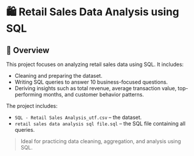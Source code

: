 # 🛍️ Retail Sales Data Analysis using SQL

## 📌 Overview

This project focuses on analyzing retail sales data using SQL. It includes:

- Cleaning and preparing the dataset.
- Writing SQL queries to answer 10 business-focused questions.
- Deriving insights such as total revenue, average transaction value, top-performing months, and customer behavior patterns.

The project includes:
- `SQL - Retail Sales Analysis_utf.csv` – the dataset.
- `retail sales data analysis sql file.sql` – the SQL file containing all queries.

> Ideal for practicing data cleaning, aggregation, and analysis using SQL.

